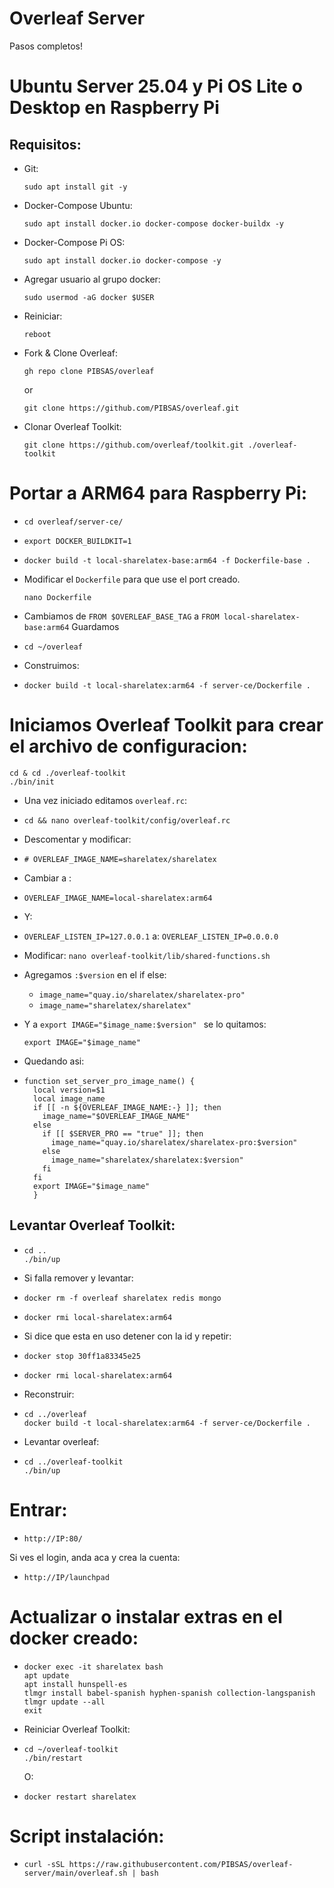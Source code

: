 # Overleaf Server
Pasos completos!


# Ubuntu Server 25.04 y Pi OS Lite o Desktop en Raspberry Pi

## Requisitos:
- Git:
  ````
  sudo apt install git -y
  ````
- Docker-Compose Ubuntu:
  ````
  sudo apt install docker.io docker-compose docker-buildx -y
  ````
- Docker-Compose Pi OS:
  ````
  sudo apt install docker.io docker-compose -y
  ````

- Agregar usuario al grupo docker:
  ````
  sudo usermod -aG docker $USER
  ````
- Reiniciar:
  ````
  reboot
  ````
- Fork & Clone Overleaf:
  ````
  gh repo clone PIBSAS/overleaf
  ````
  or
  ````
  git clone https://github.com/PIBSAS/overleaf.git
  ````
- Clonar Overleaf Toolkit:
  ````
  git clone https://github.com/overleaf/toolkit.git ./overleaf-toolkit
  ````

# Portar a ARM64 para Raspberry Pi:
- ````
  cd overleaf/server-ce/
  ````
- ````
  export DOCKER_BUILDKIT=1
  ````
- ````
  docker build -t local-sharelatex-base:arm64 -f Dockerfile-base .
  ````
- Modificar el ``Dockerfile`` para que use el port creado.
  ````
  nano Dockerfile
  ````
- Cambiamos de ``FROM $OVERLEAF_BASE_TAG`` a ``FROM local-sharelatex-base:arm64`` Guardamos
- ````
  cd ~/overleaf
  ````
- Construimos:
- ````
  docker build -t local-sharelatex:arm64 -f server-ce/Dockerfile .
  ````
# Iniciamos Overleaf Toolkit para crear el archivo de configuracion:
  ````
  cd & cd ./overleaf-toolkit
  ./bin/init
  ````
- Una vez iniciado editamos `` overleaf.rc ``:
  
- ````
  cd && nano overleaf-toolkit/config/overleaf.rc
  ````
- Descomentar y modificar:
- ````
  # OVERLEAF_IMAGE_NAME=sharelatex/sharelatex
  ````

- Cambiar a :
- ````
  OVERLEAF_IMAGE_NAME=local-sharelatex:arm64
  ````
- Y:
- ``OVERLEAF_LISTEN_IP=127.0.0.1`` a:
  ``
  OVERLEAF_LISTEN_IP=0.0.0.0
  ``

- Modificar:
  ``
  nano overleaf-toolkit/lib/shared-functions.sh
  ``
  
- Agregamos ``:$version`` en el if else:
  - `` image_name="quay.io/sharelatex/sharelatex-pro" ``
  - `` image_name="sharelatex/sharelatex" ``
  
- Y a ``export IMAGE="$image_name:$version" `` se lo quitamos:
  ````
  export IMAGE="$image_name"
  ````
- Quedando asi:
- ````
  function set_server_pro_image_name() {
    local version=$1
    local image_name
    if [[ -n ${OVERLEAF_IMAGE_NAME:-} ]]; then
      image_name="$OVERLEAF_IMAGE_NAME"
    else
      if [[ $SERVER_PRO == "true" ]]; then
        image_name="quay.io/sharelatex/sharelatex-pro:$version"
      else
        image_name="sharelatex/sharelatex:$version"
      fi
    fi
    export IMAGE="$image_name"
    }
  ````

## Levantar Overleaf Toolkit:
- ````
  cd ..
  ./bin/up
  ````

- Si falla remover y levantar:
- ````
  docker rm -f overleaf sharelatex redis mongo
  ````
- ````
  docker rmi local-sharelatex:arm64
  ````
- Si dice que esta en uso detener con la id y repetir:
- ````
  docker stop 30ff1a83345e25
  ````
- ````
  docker rmi local-sharelatex:arm64
  ````
- Reconstruir:
- ````
  cd ../overleaf
  docker build -t local-sharelatex:arm64 -f server-ce/Dockerfile .
  ````
- Levantar overleaf:
- ````
  cd ../overleaf-toolkit
  ./bin/up
  ````

# Entrar:
- ````
  http://IP:80/
  ````

Si ves el login, anda aca y crea la cuenta:
- ````
  http://IP/launchpad
  ````

# Actualizar o instalar extras en el docker creado:
- ````
  docker exec -it sharelatex bash
  apt update
  apt install hunspell-es
  tlmgr install babel-spanish hyphen-spanish collection-langspanish
  tlmgr update --all
  exit
  ````
- Reiniciar Overleaf Toolkit:
- ````
  cd ~/overleaf-toolkit
  ./bin/restart
  ````
  O:
- ````
  docker restart sharelatex
  ````

# Script instalación:
- ````
  curl -sSL https://raw.githubusercontent.com/PIBSAS/overleaf-server/main/overleaf.sh | bash
  ````
